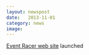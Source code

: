 ```yaml
---
layout: newspost
date:   2013-11-01
category: news
image: 
---
```


[Event Racer web site](http://www.eventracer.org/) launched